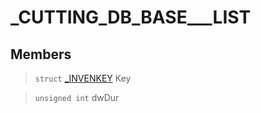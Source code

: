 # _CUTTING_DB_BASE___LIST
 
## Members
 
> `struct` [_INVENKEY](lua/classes/_INVENKEY.md) Key
 
> `unsigned int` dwDur
 
